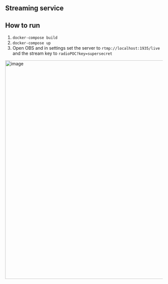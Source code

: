 ## Streaming service

## How to run

1. `docker-compose build`
2. `docker-compose up`
3. Open OBS and in settings set the server to `rtmp://localhost:1935/live` and the stream key to `radioPOC?key=supersecret`
<img width="697" alt="image" src="https://user-images.githubusercontent.com/64200970/171440012-9b01c8b5-2c77-4209-8e78-14911458708a.png">
